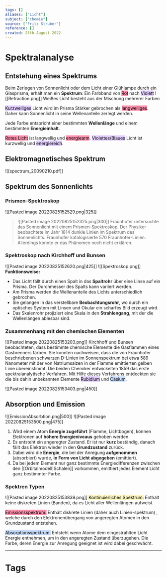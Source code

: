 ```yaml
---
tags: []
aliases: ["Licht"]
subject: ["chemie"]
source: ["Fritz Struber"]
reference: []
created: 25th August 2022
---
```


# Spektralanalyse
## Entstehung eines Spektrums
Beim Zerlegen von Sonnenlicht oder dem Licht einer Glühlampe durch ein Glasprisma, erhält man ein **Spektrum**:
Ein Farbband von <mark style="background: #FF5582A6;">Rot</mark> nach <mark style="background: #D2B3FFA6;">Violett</mark>
![[Refraction.png]]
Weißes Licht besteht aus der Mischung mehrerer Farben


<mark style="background: #D2B3FFA6;">Kurzwelliges</mark> Licht wird im Prisma Stärker gebrochen als <mark style="background: #FF5582A6;">langwelliges</mark>.
Daher kann Sonnenlicht in seine Wellenanteile zerlegt werden.

Jede Farbe entspricht einer bestimmten **Wellenlänge** und einem bestimmten **Energieinhalt**.

<mark style="background: #FF5582A6;">Rotes Licht</mark> ist langwellig und <mark style="background: #FF5582A6;">energiearm</mark>.
<mark style="background: #D2B3FFA6;">Violettes/Blaues</mark> Licht ist kurzwellig und <mark style="background: #D2B3FFA6;">energiereich</mark>.

## Elektromagnetisches Spektrum
![[spectrum_20090210.pdf]]

## Spektrum des Sonnenlichts
### Prismen-Spektroskop
![[Pasted image 20220825152529.png|325]]
>![[Pasted image 20220825152325.png|300]]
> Fraunhofer untersuchte das Sonnenlicht mit einem Prismen-Spektroskop.
> Der Physiker beobachtete im Jahr 1814 dunkle Linien im Spektrum des Sonnenlichts. Fraunhofer katalogisierte 570 Fraunhofer-Linien.
> Allerdings konnte er das Phänomen noch nicht erklären.

### Spektroskop nach Kirchhoff und Bunsen
![[Pasted image 20220825152620.png|425]]
![[Spektroskop.png]]
**Funktionsweise:**
- Das Licht fällt durch einen Spalt in das **Spaltrohr** über eine Linse auf ein Prisma. Der Durchmesser des Spalts kann variiert werden.
- Am Prisma werden die Wellenanteile des Lichts unterschiedlich gebrochen.
- Sie gelangen in das verstellbare **Beobachtungsrohr**, wo durch ein optisches System mit Linsen und Okular ein scharfes Bild erzeugt wird.
- Das Skalenrohr projiziert eine Skala in den **Strahlengang**, mit der die Wellenlängen ablesbar sind.

### Zusammenhang mit den chemischen Elementen
![[Pasted image 20220825153203.png]]
Kirchhoff und Bunsen beobachteten, dass bestimmte chemische Elemente die Gasflammen eines Gasbrenners färben.
Sie konnten nachweisen, dass die von Fraunhofer beschriebenen schwarzen D-Linien im Sonnenspektrum bei etwa 589 Nanometer mit der von Natriumsalzen in der Flamme emittierten gelben Linie übereinstimmt.
Die beiden Chemiker entwickelten 1859 das erste spektralanalytische Verfahren.
Mit Hilfe dieses Verfahrens entdeckten sie die bis dahin unbekannten Elemente <mark style="background: #D2B3FFA6;">Rubidium</mark> und <mark style="background: #ADCCFFA6;">Cäsium</mark>.

![[Pasted image 20220825153403.png|450]]

## Absorption und Emission
![[EmissionAbsorbtion.png|500]]
![[Pasted image 20220825153500.png|475]]
1. Wird einem Atom **Energie zugeführt** (Flamme, Lichtbogen), können Elektronen auf **höhere Energieniveaus** gehoben werden.
2. Es entsteht ein angeregter Zustand. Er ist nur **kurz** beständig, danach fällt das Elektron wieder in den **Grundzustand** zurück.
3. Dabei wird die **Energie**, die bei der Anregung **aufgenommen** (absorbiert) wurde, **in Form von Licht abgegeben** (emittiert).
4. Da bei jedem Element nur ganz bestimmte Energiedifferenzen zwischen den [[Orbitalmodell|Schalen]] vorkommen, emittiert jedes Element Licht ganz bestimmter Farbe.


### Spektren Typen 
![[Pasted image 20220825153839.png]]
<mark style="background: #FFF3A3A6;">Kontinuierliches Spektrum:</mark> Enthält keine diskreten Linien (Banden), da es Licht aller Wellenlängen aufweist.

<mark style="background: #FF5582A6;">Emissionsspektrum:</mark> Enthält diskrete Linien (daher auch Linien-spektrum) , welche durch den Elektronenübergang von angeregten Atomen in den Grundzustand entstehen.

<mark style="background: #ADCCFFA6;">Absorptionsspektrum:</mark> Entsteht wenn Atome dem eingestrahlten Licht Energie entnehmen, um in den angeregten Zustand überzugehen. Die Farbe, deren Energie zur Anregung geeignet ist wird dabei geschwächt.


---
# Tags